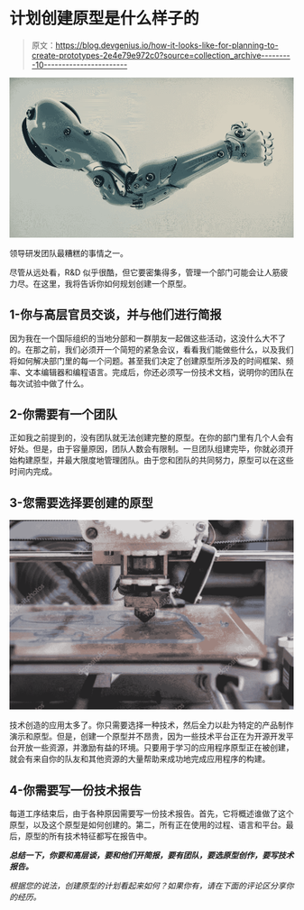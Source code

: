 # 计划创建原型是什么样子的

> 原文：<https://blog.devgenius.io/how-it-looks-like-for-planning-to-create-prototypes-2e4e79e972c0?source=collection_archive---------10----------------------->

![](img/649766b8101696fdcf4a8c2cbdd803b4.png)

领导研发团队最糟糕的事情之一。

尽管从远处看，R&D 似乎很酷，但它要密集得多，管理一个部门可能会让人筋疲力尽。在这里，我将告诉你如何规划创建一个原型。

## 1-你与高层官员交谈，并与他们进行简报

因为我在一个国际组织的当地分部和一群朋友一起做这些活动，这没什么大不了的。在那之前，我们必须开一个简短的紧急会议，看看我们能做些什么，以及我们将如何解决部门里的每一个问题。甚至我们决定了创建原型所涉及的时间框架、频率、文本编辑器和编程语言。完成后，你还必须写一份技术文档，说明你的团队在每次试验中做了什么。

## 2-你需要有一个团队

正如我之前提到的，没有团队就无法创建完整的原型。在你的部门里有几个人会有好处。但是，由于容量原因，团队人数会有限制。一旦团队组建完毕，你就必须开始构建原型，并最大限度地管理团队。由于您和团队的共同努力，原型可以在这些时间内完成。

## 3-您需要选择要创建的原型

![](img/841cb1b8f9c69a58a6580b353baec1ee.png)

技术创造的应用太多了。你只需要选择一种技术，然后全力以赴为特定的产品制作演示和原型。但是，创建一个原型并不昂贵，因为一些技术平台正在为开源开发平台开放一些资源，并激励有益的环境。只要用于学习的应用程序原型正在被创建，就会有来自你的队友和其他资源的大量帮助来成功地完成应用程序的构建。

## 4-你需要写一份技术报告

每道工序结束后，由于各种原因需要写一份技术报告。首先，它将概述谁做了这个原型，以及这个原型是如何创建的。第二，所有正在使用的过程、语言和平台。最后，原型的所有技术特征都写在报告中。

***总结一下，你要和高层谈，要和他们开简报，要有团队，要选原型创作，要写技术报告。***

*根据您的说法，创建原型的计划看起来如何？如果你有，请在下面的评论区分享你的经历。*